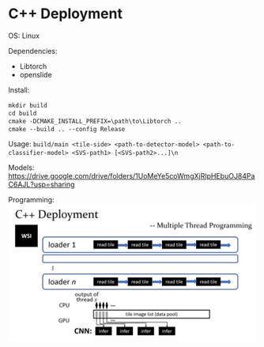 # C++ Deployment

OS: Linux

Dependencies:
 - Libtorch
 - openslide

Install:
```
mkdir build
cd build
cmake -DCMAKE_INSTALL_PREFIX=\path\to\Libtorch ..
cmake --build .. --config Release
```

Usage:
`build/main <tile-side> <path-to-detector-model> <path-to-classifier-model> <SVS-path1> [<SVS-path2>...]\n`

Models:
https://drive.google.com/drive/folders/1UoMeYe5coWmgXjRIpHEbuOJ84PaC6AJL?usp=sharing

Programming:
![programming](programming.png)
